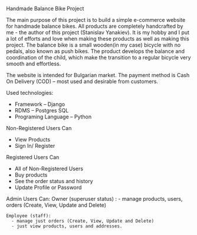   Handmade Balance Bike Project
      
  The main purpose of this project is to build a simple e-commerce website for handmade balance bikes.
All products are completely handcrafted by me - the author of this project (Stanislav Yanakiev).
It is my hobby and I put a lot of efforts and love when making these products as well as making this project. 
The balance bike is a small wooden(in my case) bicycle with no pedals, also known as push bikes.
The product develops the balance and coordination of the child, which make the transition to a regular bicycle very smooth and effortless.

  The website is intended for Bulgarian market. The payment method is Cash On Delivery (COD) – most used and desirable from customers.
  
 Used technologies:
-	Framework – Django
-	RDMS – Postgres SQL
-	Programing Language – Python

  Non-Registered Users Can
  - View Products
  - Sign In/ Register

  Registered Users Can
  - All of Non-Registered Users
  - Buy products
  - See the order status and history
  - Update Profile or Password

  Admin Users Can:
    Owner (superuser status)  :
      - manage products, users, orders (Create, View, Update and Delete)

    Employee (staff):
      - manage just orders (Create, View, Update and Delete)
      - just view products, users and addresses.
